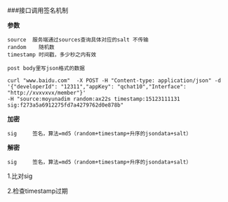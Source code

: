###接口调用签名机制

**参数**

```
source  服务端通过sources查询具体对应的salt 不传输
random    随机数
timestamp 时间戳，多少秒之内有效

post body里写json格式的数据

curl "www.baidu.com"  -X POST -H "Content-type: application/json" -d '{"developerId": "12311","appKey": "qchat10","Interface": "http://xvxvxvx/member"}'
-H "source:moyunadim random:ax22s timestamp:15123111131 sig:f273a5a6912275fd7a4279762d0e878b"
```

**加密**
```
sig     签名，算法=md5（random+timestamp+升序的jsondata+salt）
```

**解密**
```
sig     签名，算法=md5（random+timestamp+升序的jsondata+salt）
```
1.比对sig

2.检查timestamp过期